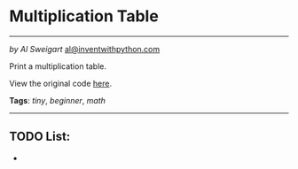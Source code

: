 # Multiplication Table
___
_by Al Sweigart_ [al@inventwithpython.com](mailto:al@inventwithpython.com)

Print a multiplication table.

View the original code [here](https://nostarch.com/big-book-small-python-projects).

**Tags**: _tiny_, _beginner_, _math_

___

## TODO List:

* 
